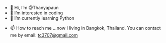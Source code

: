 - 👋 Hi, I’m @Thanyapaun
- 👀 I’m interested in coding
- 🌱 I’m currently learning Python
<!--- 💞️ I’m looking to collaborate on ...--->
- 📫 How to reach me ...now I living in Bangkok, Thailand. You can contact me by email: tc3707@gmail.com

<!---
Thanyapaun/Thanyapaun is a ✨ special ✨ repository because its `README.md` (this file) appears on your GitHub profile.
You can click the Preview link to take a look at your changes.
--->
